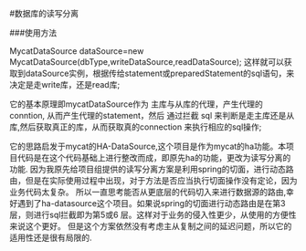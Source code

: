 #数据库的读写分离

###使用方法

MycatDataSource dataSource=new MycatDataSource(dbType,writeDataSource,readDataSource);
这样就可以获取到dataSource实例，根据传给statement或preparedStatement的sql语句，来决定是走write库，还是read库;

它的基本原理即mycatDataSource作为 主库与从库的代理，产生代理的conntion,
从而产生代理的statement，然后
通过拦截 sql 来判断是走主库还是从库,然后获取真正的库，从而获取真的connection
来执行相应的sql操作;

它的思路启发于mycat的HA-DataSource,这个项目是作为mycat的ha功能。本项目代码是在这个代码基础上进行整改而成，即原先ha的功能，更改为读写分离的功能.
因为我原先给项目组提供的读写分离方案是利用spring的切面，进行动态路由，但是在实际使用过程中出现，对于方法是否应当执行切面操作没有定论，因为业务代码太复杂。
所以一直思考能否从更底层的代码切入来进行数据源的路由,幸好遇到了ha-datasource这个项目。如果说spring的切面进行动态路由是在第3层，则进行sql拦截即为第5或6
层。这样对于业务的侵入性更少，从使用的方便性来说这个更好。
但是这个方案依然没有考虑主从复制之间的延迟问题，所以它的适用性还是很有局限的.
 
